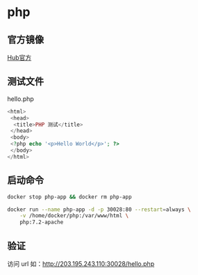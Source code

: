 # php

## 官方镜像

[Hub官方](https://hub.docker.com/_/php)

## 测试文件

hello.php

```php
<html>
 <head>
  <title>PHP 测试</title>
 </head>
 <body>
 <?php echo '<p>Hello World</p>'; ?>
 </body>
</html>
```

## 启动命令

```sh
docker stop php-app && docker rm php-app

docker run --name php-app -d -p 30028:80 --restart=always \
    -v /home/docker/php:/var/www/html \
    php:7.2-apache
```

## 验证

访问 url 如：http://203.195.243.110:30028/hello.php
